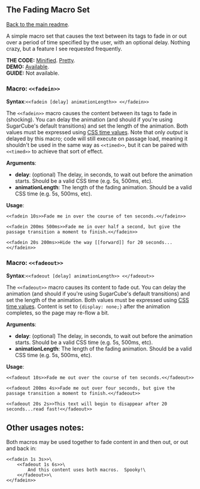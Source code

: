 ## The Fading Macro Set

[Back to the main readme](https://github.com/ChapelR/custom-macros-for-sugarcube-2/blob/master/readme.md).

A simple macro set that causes the text between its tags to fade in or out over a period of time specified by the user, with an optional delay. Nothing crazy, but a feature I see requested frequently.

**THE CODE:** [Minified](https://github.com/ChapelR/custom-macros-for-sugarcube-2/blob/master/scripts/minified/fading-macro-set.min.js). [Pretty](https://github.com/ChapelR/custom-macros-for-sugarcube-2/blob/master/scripts/fading-macro-set.js).  
**DEMO:** [Available](http://holylandgame.com/custom-macros.html).  
**GUIDE:** Not available.

### Macro: `<<fadein>>`

**Syntax**:`<<fadein [delay] animationLength>> <</fadein>>`

The `<<fadein>>` macro causes the content between its tags to fade in (shocking).  You can delay the animation (and should if you're using SugarCube's default transitions) and set the length of the animation.  Both values must be expressed using [CSS time values](https://developer.mozilla.org/en-US/docs/Web/CSS/time).  Note that only *output* is delayed by this macro; code will still execute on passage load, meaning it shouldn't be used in the same way as `<<timed>>`, but it can be paired with `<<timed>>` to achieve that sort of effect.

**Arguments**:

* **delay**: (optional) The delay, in seconds, to wait out before the animation starts.  Should be a valid CSS time (e.g. 5s, 500ms, etc).
* **animationLength**: The length of the fading animation.  Should be a valid CSS time (e.g. 5s, 500ms, etc).


**Usage**:
```
<<fadein 10s>>Fade me in over the course of ten seconds.<</fadein>>

<<fadein 200ms 500ms>>Fade me in over half a second, but give the passage transition a moment to finish.<</fadein>>

<<fadein 20s 200ms>>Hide the way [[forward]] for 20 seconds...<</fadein>>
```

### Macro: `<<fadeout>>`

**Syntax**:`<<fadeout [delay] animationLength>> <</fadeout>>`

The `<<fadeout>>` macro causes its content to fade out.  You can delay the animation (and should if you're using SugarCube's default transitions) and set the length of the animation.  Both values must be expressed using [CSS time values](https://developer.mozilla.org/en-US/docs/Web/CSS/time).  Content is set to `{display: none;}` after the animation completes, so the page may re-flow a bit.

**Arguments**:

* **delay**: (optional) The delay, in seconds, to wait out before the animation starts.  Should be a valid CSS time (e.g. 5s, 500ms, etc).
* **animationLength**: The length of the fading animation.  Should be a valid CSS time (e.g. 5s, 500ms, etc).

**Usage**:
```
<<fadeout 10s>>Fade me out over the course of ten seconds.<</fadeout>>

<<fadeout 200ms 4s>>Fade me out over four seconds, but give the passage transition a moment to finish.<</fadeout>>

<<fadeout 20s 2s>>This text will begin to disappear after 20 seconds...read fast!<</fadeout>>
```

## Other usages notes:

Both macros may be used together to fade content in and then out, or out and back in:

```
<<fadein 1s 3s>>\
	<<fadeout 1s 6s>>\
		And this content uses both macros.  Spooky!\
	<</fadeout>>\
<</fadein>>
```